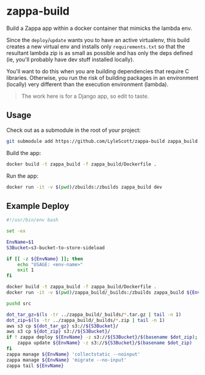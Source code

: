 # zappa-build

Build a Zappa app within a docker container that mimicks the lambda env.

Since the `deploy`/`update` wants you to have an active virtualenv, this build creates a new virtual env and installs only `requirements.txt` so that the resultant lambda zip is as small as possible and has only the deps defined (ie, you'll probably have dev stuff installed locally). 

You'll want to do this when you are building dependencies that require C libraries. Otherwise, you run the risk of building packages in an environment (locally) very different than the execution environment (lambda).

> The work here is for a Django app, so edit to taste.

## Usage

Check out as a submodule in the root of your project:

```bash
git submodule add https://github.com/LyleScott/zappa-build zappa_build
```

Build the app:

```bash
docker build -t zappa_build -f zappa_build/Dockerfile .
```

Run the app:

```bash
docker run -it -v $(pwd)/zbuilds:/zbuilds zappa_build dev
```

## Example Deploy

```bash
#!/usr/bin/env bash

set -ex

EnvName=$1
S3Bucket=s3-bucket-to-store-sideload

if [[ -z ${EnvName} ]]; then
    echo "USAGE: <env-name>"
    exit 1
fi

docker build -t zappa_build -f zappa_build/Dockerfile .
docker run -it -v $(pwd)/zappa_build/_builds:/zbuilds zappa_build ${EnvName}

pushd src

dot_tar_gz=$(ls -tr ../zappa_build/_builds/*.tar.gz | tail -n 1)
dot_zip=$(ls -tr ../zappa_build/_builds/*.zip | tail -n 1)
aws s3 cp ${dot_tar_gz} s3://${S3Bucket}/
aws s3 cp ${dot_zip} s3://${S3Bucket}/
if ! zappa deploy ${EnvName} -z s3://${S3Bucket}/$(basename $dot_zip); then
    zappa update ${EnvName} -z s3://${S3Bucket}/$(basename $dot_zip)
fi
zappa manage ${EnvName} 'collectstatic --noinput'
zappa manage ${EnvName} 'migrate --no-input'
zappa tail ${EnvName}
```
